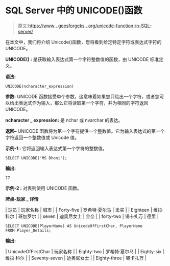 # SQL Server 中的 UNICODE()函数

> 原文:[https://www . geesforgeks . org/unicode-function-in-SQL-server/](https://www.geeksforgeeks.org/unicode-function-in-sql-server/)

在本文中，我们将介绍 Unicode()函数，您将看到给定特定字符或表达式字符的 UNICODE。

**UNICODE() :**
是获取输入表达式第一个字符整数值的函数，由 UNICODE 标准定义。

**语法:**

```
UNICODE(ncharacter_expression)

```

**参数:**
UNICODE 函数接受单个参数，这意味着如果您只给出一个字符，或者您可以给出表达式作为输入，那么它将读取第一个字符，并为相同的字符返回 UNICODE。

**ncharacter _ expression:**
是 nchar 或 nvarchar 的表达。

**返回–**
UNICODE 函数将为第一个字符提供一个整数值。它为输入表达式的第一个字符返回一个整数值或 Unicode 值。

**示例-1 :**
它将返回输入表达式第一个字符的整数值。

```
SELECT UNICODE('MS Dhoni');

```

**输出:**

```
77

```

**示例-2 :**
对表列使用 UNICODE 函数。

**牌桌-玩家 _ 详情**

| 球员 | 玩家名称 | 城市 |
| Forty-five | 罗希特·夏尔马 | 孟买 |
| Eighteen | 维拉·科尔 | 班加罗尔 |
| seven | 迪奥尼女士 | 金奈 |
| forty-two | 锡卡扎万 | 德里 |

```
SELECT UNICODE(PlayerName) AS UnicodeOfFirstChar, PlayerName 
FROM Player_Details;

```

**输出:**

| UnicodeOfFirstChar | 玩家名称 |
| Eighty-two | 罗希特·夏尔马 |
| Eighty-six | 维拉·科尔 |
| Seventy-seven | 迪奥尼女士 |
| Eighty-three | 锡卡扎万 |